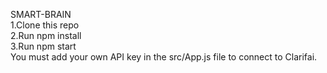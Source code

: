 
SMART-BRAIN                                                                                                                                                                            
              1.Clone this repo                                                                                                                                                                 
    2.Run npm install                                                                                                                                                               
    3.Run npm start                                                                                                                                                                 
You must add your own API key in the src/App.js file to connect to Clarifai.
        
